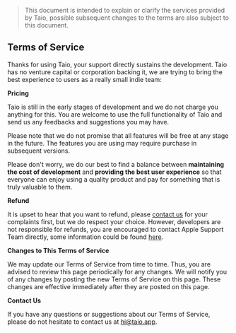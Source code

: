 > This document is intended to explain or clarify the services provided by Taio, possible subsequent changes to the terms are also subject to this document.

## Terms of Service

Thanks for using Taio, your support directly sustains the development. Taio has no venture capital or corporation backing it, we are trying to bring the best experience to users as a really small indie team:

**Pricing**

Taio is still in the early stages of development and we do not charge you anything for this. You are welcome to use the full functionality of Taio and send us any feedbacks and suggestions you may have.

Please note that we do not promise that all features will be free at any stage in the future. The features you are using may require purchase in subsequent versions.

Please don't worry, we do our best to find a balance between **maintaining the cost of development** and **providing the best user experience** so that everyone can enjoy using a quality product and pay for something that is truly valuable to them.

**Refund**

It is upset to hear that you want to refund, please [contact us](mailto:hi@taio.app) for your complaints first, but we do respect your choice. However, developers are not responsible for refunds, you are encouraged to contact Apple Support Team directly, some information could be found [here](https://support.apple.com/en-us/HT204084).

**Changes to This Terms of Service**

We may update our Terms of Service from time to time. Thus, you are advised to review this page periodically for any changes. We will notify you of any changes by posting the new Terms of Service on this page. These changes are effective immediately after they are posted on this page.

**Contact Us**

If you have any questions or suggestions about our Terms of Service, please do not hesitate to contact us at hi@taio.app.